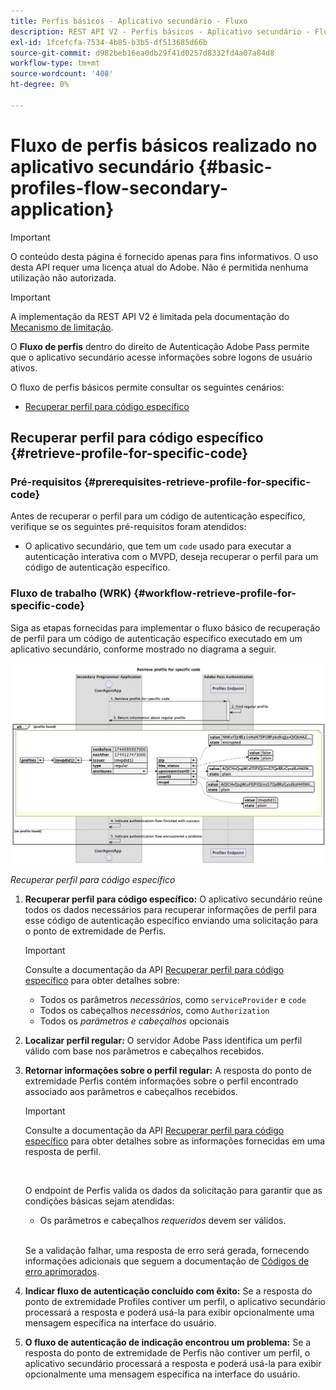 ```yaml
---
title: Perfis básicos - Aplicativo secundário - Fluxo
description: REST API V2 - Perfis básicos - Aplicativo secundário - Fluxo
exl-id: 1fcefcfa-7534-4b85-b3b5-df513685d66b
source-git-commit: d982beb16ea0db29f41d0257d8332fd4a07a84d8
workflow-type: tm+mt
source-wordcount: '408'
ht-degree: 0%

---
```


# Fluxo de perfis básicos realizado no aplicativo secundário {#basic-profiles-flow-secondary-application}

>[!IMPORTANT]
>
> O conteúdo desta página é fornecido apenas para fins informativos. O uso desta API requer uma licença atual do Adobe. Não é permitida nenhuma utilização não autorizada.

>[!IMPORTANT]
>
> A implementação da REST API V2 é limitada pela documentação do [Mecanismo de limitação](/help/authentication/integration-guide-programmers/throttling-mechanism.md).

O **Fluxo de perfis** dentro do direito de Autenticação Adobe Pass permite que o aplicativo secundário acesse informações sobre logons de usuário ativos.

O fluxo de perfis básicos permite consultar os seguintes cenários:

* [Recuperar perfil para código específico](#retrieve-profile-for-specific-code)

## Recuperar perfil para código específico {#retrieve-profile-for-specific-code}

### Pré-requisitos {#prerequisites-retrieve-profile-for-specific-code}

Antes de recuperar o perfil para um código de autenticação específico, verifique se os seguintes pré-requisitos foram atendidos:

* O aplicativo secundário, que tem um `code` usado para executar a autenticação interativa com o MVPD, deseja recuperar o perfil para um código de autenticação específico.

### Fluxo de trabalho (WRK) {#workflow-retrieve-profile-for-specific-code}

Siga as etapas fornecidas para implementar o fluxo básico de recuperação de perfil para um código de autenticação específico executado em um aplicativo secundário, conforme mostrado no diagrama a seguir.

![Recuperar perfil para código específico](../../../../../assets/rest-api-v2/flows/basic-access-flows/rest-api-v2-retrieve-profile-within-secondary-application-for-specific-code.png)

*Recuperar perfil para código específico*

1. **Recuperar perfil para código específico:** O aplicativo secundário reúne todos os dados necessários para recuperar informações de perfil para esse código de autenticação específico enviando uma solicitação para o ponto de extremidade de Perfis.

   >[!IMPORTANT]
   >
   > Consulte a documentação da API [Recuperar perfil para código específico](../../apis/profiles-apis/rest-api-v2-profiles-apis-retrieve-profile-for-specific-code.md) para obter detalhes sobre:
   >
   > * Todos os parâmetros _necessários_, como `serviceProvider` e `code`
   > * Todos os cabeçalhos _necessários_, como `Authorization`
   > * Todos os _parâmetros e cabeçalhos_ opcionais

1. **Localizar perfil regular:** O servidor Adobe Pass identifica um perfil válido com base nos parâmetros e cabeçalhos recebidos.

1. **Retornar informações sobre o perfil regular:** A resposta do ponto de extremidade Perfis contém informações sobre o perfil encontrado associado aos parâmetros e cabeçalhos recebidos.

   >[!IMPORTANT]
   >
   > Consulte a documentação da API [Recuperar perfil para código específico](../../apis/profiles-apis/rest-api-v2-profiles-apis-retrieve-profile-for-specific-code.md) para obter detalhes sobre as informações fornecidas em uma resposta de perfil.
   > 
   > <br/>
   > 
   > O endpoint de Perfis valida os dados da solicitação para garantir que as condições básicas sejam atendidas:
   >
   > * Os parâmetros e cabeçalhos _requeridos_ devem ser válidos.
   >
   > <br/>
   > 
   > Se a validação falhar, uma resposta de erro será gerada, fornecendo informações adicionais que seguem a documentação de [Códigos de erro aprimorados](../../../../features-standard/error-reporting/enhanced-error-codes.md).

1. **Indicar fluxo de autenticação concluído com êxito:** Se a resposta do ponto de extremidade Profiles contiver um perfil, o aplicativo secundário processará a resposta e poderá usá-la para exibir opcionalmente uma mensagem específica na interface do usuário.

1. **O fluxo de autenticação de indicação encontrou um problema:** Se a resposta do ponto de extremidade de Perfis não contiver um perfil, o aplicativo secundário processará a resposta e poderá usá-la para exibir opcionalmente uma mensagem específica na interface do usuário.
